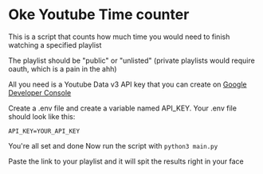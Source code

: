 # Oke Youtube Time counter

This is a script that counts how much time you would need to finish watching a specified playlist

The playlist should be "public" or "unlisted" (private playlists would require oauth, which is a pain in the ahh)

All you need is a Youtube Data v3 API key that you can create on [Google Developer Console](https://console.cloud.google.com/)

Create a .env file and create a variable named API_KEY.
Your .env file should look like this:
```
API_KEY=YOUR_API_KEY
```

You're all set and done
Now run the script with ```python3 main.py```

Paste the link to your playlist and it will spit the results right in your face 
